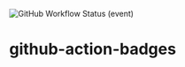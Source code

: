 ![GitHub Workflow Status (event)](https://img.shields.io/github/workflow/status/mmochan/github-action-badges/Scan?label=Vulnerability%20Sacnning&style=flat-square)

# github-action-badges
